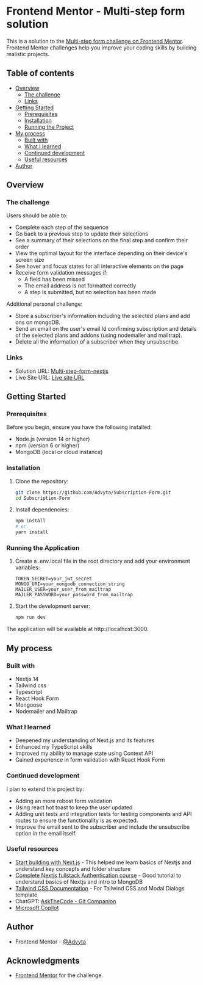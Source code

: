 # Frontend Mentor - Multi-step form solution

This is a solution to the [Multi-step form challenge on Frontend Mentor](https://www.frontendmentor.io/challenges/multistep-form-YVAnSdqQBJ). Frontend Mentor challenges help you improve your coding skills by building realistic projects. 

## Table of contents

- [Overview](#overview)
  - [The challenge](#the-challenge)
  - [Links](#links)
- [Getting Started](#getting-started)
  - [Prerequisites](#prerequisites)
  - [Installation](#installation)
  - [Running the Project](#running-the-project)
- [My process](#my-process)
  - [Built with](#built-with)
  - [What I learned](#what-i-learned)
  - [Continued development](#continued-development)
  - [Useful resources](#useful-resources)
- [Author](#author)

## Overview

### The challenge

Users should be able to:

- Complete each step of the sequence
- Go back to a previous step to update their selections
- See a summary of their selections on the final step and confirm their order
- View the optimal layout for the interface depending on their device's screen size
- See hover and focus states for all interactive elements on the page
- Receive form validation messages if:
  - A field has been missed
  - The email address is not formatted correctly
  - A step is submitted, but no selection has been made

Additional personal challenge:

- Store a subscriber's information including the selected plans and add ons on mongoDB.
- Send an email on the user's email Id confirming subscription and details of the selected plans and addons (using nodemailer and mailtrap).
- Delete all the information of a subscriber when they unsubscribe.

### Links

- Solution URL: [Multi-step-form-nextjs](https://github.com/Advyta/Subscription-Form)
- Live Site URL: [Live site URL](https://subscription-form-sand.vercel.app/personal-info)

## Getting Started

### Prerequisites

Before you begin, ensure you have the following installed:
- Node.js (version 14 or higher)
- npm (version 6 or higher)
- MongoDB (local or cloud instance)

### Installation

1. Clone the repository:
    ```bash
    git clone https://github.com/Advyta/Subscription-Form.git
    cd Subscription-Form
    ```
2. Install dependencies:
    ```bash
    npm install
    # or
    yarn install
    ```
### Running the Application

1. Create a .env.local file in the root directory and add your environment variables:
    ```env
    TOKEN_SECRET=your_jwt_secret
    MONGO_URI=your_mongodb_connection_string
    MAILER_USER=your_user_from_mailtrap
    MAILER_PASSWORD=your_password_from_mailtrap
    ```
1. Start the development server:
    ```bash
    npm run dev
    ```
The application will be available at http://localhost:3000.

## My process

### Built with

- Nextjs 14
- Tailwind css
- Typescript
- React Hook Form
- Mongoose
- Nodemailer and Mailtrap

### What I learned

- Deepened my understanding of Next.js and its features
- Enhanced my TypeScript skills
- Improved my ability to manage state using Context API
- Gained experience in form validation with React Hook Form

### Continued development

I plan to extend this project by:
- Adding an more robost form validation
- Using react hot toast to keep the user updated
- Adding unit tests and integration tests for testing components and API routes to ensure the functionality is as expected.
- Improve the email sent to the subscriber and include the unsubscribe option in the email itself.

### Useful resources

- [Start building with Next.js](https://nextjs.org/learn?utm_source=next-site&utm_medium=homepage-cta&utm_campaign=home) - This helped me learn basics of Nextjs and understand key concepts and folder structure
- [Complete Nextjs fullstack Authentication course](https://youtu.be/eaQc7vbV4po?si=TwOwy7ZXwf_mGXcJ) - Good tutorial to understand basics of Nextjs and intro to MongoDB
- [Tailwind CSS Documentation](https://tailwindcss.com/docs/installation) - For Tailwind CSS and Modal Dialogs template
- ChatGPT: [AskTheCode - Git Companion](https://chatgpt.com/g/g-3s6SJ5V7S-askthecode-git-companion)
- [Microsoft Copilot](https://www.bing.com/chat?q=Bing%20AI&qs=ds&form=NTPCHB)

## Author

- Frontend Mentor - [@Advyta](https://www.frontendmentor.io/profile/Advyta)

## Acknowledgments
 
- [Frontend Mentor](https://www.frontendmentor.io/challenges/multistep-form-YVAnSdqQBJ) for the challenge.